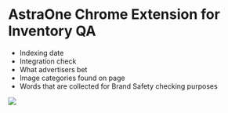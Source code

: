 # AstraOne Chrome Extension for Inventory QA
  - Indexing date
  - Integration check
  - What advertisers bet
  - Image categories found on page
  - Words that are collected for Brand Safety checking purposes

 
![](https://lh3.googleusercontent.com/UcbcXqH-8jdbEOG-iB4RmKkJnd9ThVUl_6F5wqU_mxsG0vncBKyKRMBX9ROwD57YaaXhUqV0UV0oVjC1NhUXvJb8ICciNYhi-0uJqN3U9RylxFtGF0NCI8iDha6UDdVZKgy-YrI-KOv1CGs9iXmBs-qWbF7hsiaO8q5CQSTvs-KNbj019tq0LXBOoX9Ea16gxjR7Wv9Vkbjg__NtVDmrovlD_P_temmWePhn8KDRZ4sBEu3Y0JvDGaoFQCIxxcXyziVJ4-uTcYQs-Wh5rimzczFN7WwYrMqAWe85ngHdZmRUY7WtWI8B9afFNUwEqQvSvOqB9YtrsPYXI9goDX-YUYwsEu2ipbVgB0G3CT1dMvPNF07mUMk_WF8cdtxQP-WWNhrD83zWYVvG630mvRxV9B2I63mKInbENtQsr4c4VUAOfNjEb-XsHfJrB6CCwg-ReaE6eYlJnkwSqAvd60uaaTFBZRmkAd8INOwq-q3-jpjljdLyDyZlkj9vtUsLxoXfbLwkHdrwopg5HlhSvnYsi_dnRKCZsHgrwFdONQ7MRPiltjCFwP25KXDG6Ef34CN9u_oCBs6VQLZkA46qsLOB_XjL6OkuCxZ7J3gw7xgUEVZc_rn6q9Y6jd5QGDmLxnXIxEO_Dv_fDP68d1-hGj81miPiWcIaZb1NgOAES69QESJF22FRxfAQ_T6FWvDd=w1260-h719-no)

